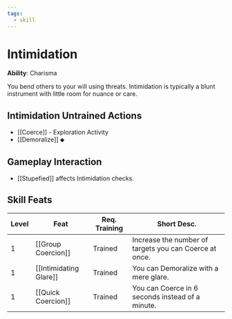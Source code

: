 ```yaml
---
tags:
  - skill
---
```

# Intimidation

**Ability**: Charisma

You bend others to your will using threats. Intimidation is typically a blunt instrument with little room for nuance or care.

## Intimidation Untrained Actions

- [[Coerce]] - Exploration Activity
- [[Demoralize]] ⬥

## Gameplay Interaction

- [[Stupefied]] affects Intimidation checks.


## Skill Feats

| Level | Feat                   | Req. Training | Short Desc.                                            |
| ----- | ---------------------- | ------------- | ------------------------------------------------------ |
| 1     | [[Group Coercion]]     | Trained       | Increase the number of targets you can Coerce at once. |
| 1     | [[Intimidating Glare]] | Trained       | You can Demoralize with a mere glare.                  |
| 1     | [[Quick Coercion]]     | Trained       | You can Coerce in 6 seconds instead of a minute.       |





  
